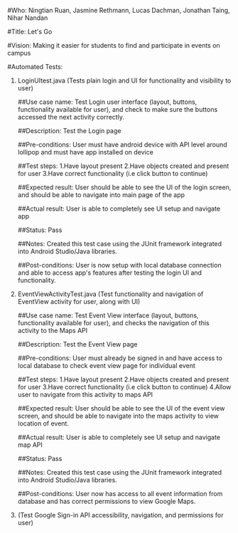 #Who: Ningtian Ruan, Jasmine Rethmann, Lucas Dachman, Jonathan Taing, Nihar Nandan

#Title: Let's Go

#Vision: Making it easier for students to find and participate in events on campus

#Automated Tests: 

1. LoginUItest.java (Tests plain login and UI for functionality and visibility to user)

	##Use case name:
		Test Login user interface (layout, buttons, functionality 
		available for user), and check to make sure the buttons
		accessed the next activity correctly.
	
	##Description:
		Test the Login page
	
	##Pre-conditions:
		User must have android device with API level around
		lollipop and must have app installed on device
	
	##Test steps:
		1.Have layout present
		2.Have objects created and present for user
		3.Have correct functionality (i.e click button to continue)
	
	##Expected result:
		User should be able to see the UI of the login screen, and
		should be able to navigate into main page of the app
	
	##Actual result:
		User is able to completely see UI setup and navigate app
	
	##Status:
		Pass
	
	##Notes:
		Created this test case using the JUnit 
		framework integrated into Android Studio/Java libraries.
	
	##Post-conditions:
		User is now setup with local database connection and able to
		access app's features after testing the login UI and functionality. 
	

2. EventViewActivityTest.java (Test functionality and navigation of EventView activity for user, along with UI)

	##Use case name:
		Test Event View interface (layout, buttons, functionality
		available for user), and checks the navigation of this
		activity to the Maps API
	
	##Description:
		Test the Event View page
	
	##Pre-conditions:
		User must already be signed in and have access to local 
		database to check event view page for individual event
	
	##Test steps:
		1.Have layout present
		2.Have objects created and present for user
		3.Have correct functionality (i.e click button to continue)
		4.Allow user to navigate from this activity to maps API
	
	##Expected result:
		User should be able to see the UI of the event view screen, and
		should be able to navigate into the maps activity to view location of event.
	
	##Actual result:
		User is able to completely see UI setup and navigate map API
	
	##Status:
		Pass
	
	##Notes:
		Created this test case using the JUnit 
		framework integrated into Android Studio/Java libraries.
	
	##Post-conditions:
		User now has access to all event information from database
		and has correct permissions to view Google Maps.


3. <filename> (Test Google Sign-in API accessibility, navigation, and permissions for user) 
	

